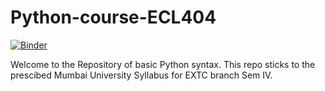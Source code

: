 # Python-course-ECL404
[![Binder](https://mybinder.org/badge_logo.svg)](https://mybinder.org/v2/gh/AnandKhandekar/Python-course-ECL404/main)

Welcome to the Repository of basic Python syntax. This repo sticks to the prescibed Mumbai University Syllabus for EXTC branch Sem IV.
